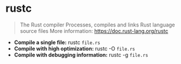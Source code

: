 # rustc
> The Rust compiler
> Processes, compiles and links Rust language source files
> More information: <https://doc.rust-lang.org/rustc>
- **Compile a single file:**
rustc `file.rs`
- **Compile with high optimization:**
rustc -O `file.rs`
- **Compile with debugging information:**
rustc -g `file.rs`
